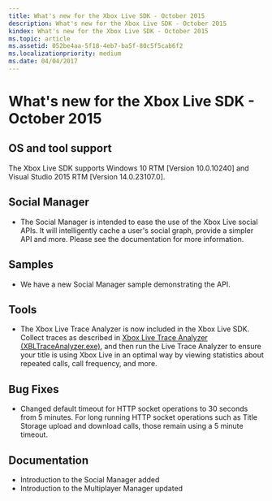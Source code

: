 ```yaml
---
title: What's new for the Xbox Live SDK - October 2015
description: What's new for the Xbox Live SDK - October 2015
kindex: What's new for the Xbox Live SDK - October 2015
ms.topic: article
ms.assetid: 052be4aa-5f18-4eb7-ba5f-80c5f5cab6f2
ms.localizationpriority: medium
ms.date: 04/04/2017
---
```


# What's new for the Xbox Live SDK - October 2015


## OS and tool support

The Xbox Live SDK supports Windows 10 RTM [Version 10.0.10240] and Visual Studio 2015 RTM [Version 14.0.23107.0].


## Social Manager

* The Social Manager is intended to ease the use of the Xbox Live social APIs.  It will intelligently cache a user's social graph, provide a simpler API and more.  Please see the documentation for more information.


## Samples

* We have a new Social Manager sample demonstrating the API.


## Tools

* The Xbox Live Trace Analyzer is now included in the Xbox Live SDK.  Collect traces as described in [Xbox Live Trace Analyzer (XBLTraceAnalyzer.exe)](../../../../test-release/tools/live-trace-analyzer.md), and then run the Live Trace Analyzer to ensure your title is using Xbox Live in an optimal way by viewing statistics about repeated calls, call frequency, and more.


## Bug Fixes

* Changed default timeout for HTTP socket operations to 30 seconds from 5 minutes.  For long running HTTP socket operations such as Title Storage upload and download calls, those remain using a 5 minute timeout.


## Documentation

* Introduction to the Social Manager added
* Introduction to the Multiplayer Manager updated

